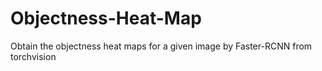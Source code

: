 # Objectness-Heat-Map
Obtain the objectness heat maps for a given image by Faster-RCNN from torchvision
